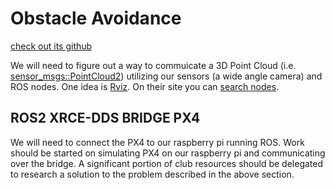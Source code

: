 # Obstacle Avoidance

[check out its github](https://github.com/PX4/PX4-Avoidance/tree/master)

We will need to figure out a way to commuicate a 3D Point Cloud (i.e. [sensor_msgs::PointCloud2](https://docs.ros.org/en/melodic/api/sensor_msgs/html/msg/PointCloud2.html)) utilizing our sensors (a wide angle camera) and ROS nodes. One idea is [Rviz](http://wiki.ros.org/rviz/DisplayTypes/Camera). On their site you can [search nodes](https://index.ros.org/).

## ROS2 XRCE-DDS BRIDGE PX4

We will need to connect the PX4 to our raspberry pi running ROS. Work should be started on simulating PX4 on our raspberry pi and communicating over the bridge. A significant portion of club resources should be delegated to research a solution to the problem described in the above section.